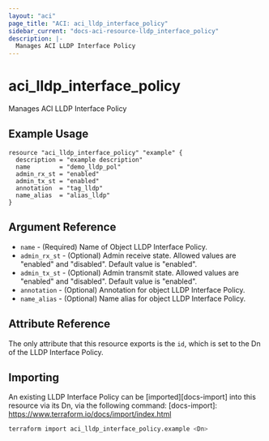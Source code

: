 ```yaml
---
layout: "aci"
page_title: "ACI: aci_lldp_interface_policy"
sidebar_current: "docs-aci-resource-lldp_interface_policy"
description: |-
  Manages ACI LLDP Interface Policy
---
```


# aci_lldp_interface_policy #

Manages ACI LLDP Interface Policy

## Example Usage ##

```hcl
resource "aci_lldp_interface_policy" "example" {
  description = "example description"
  name        = "demo_lldp_pol"
  admin_rx_st = "enabled"
  admin_tx_st = "enabled"
  annotation  = "tag_lldp"
  name_alias  = "alias_lldp"
} 
```

## Argument Reference ##

* `name` - (Required) Name of Object LLDP Interface Policy.
* `admin_rx_st` - (Optional) Admin receive state. Allowed values are "enabled" and "disabled". Default value is "enabled".
* `admin_tx_st` - (Optional) Admin transmit state. Allowed values are "enabled" and "disabled". Default value is "enabled".
* `annotation` - (Optional) Annotation for object LLDP Interface Policy.
* `name_alias` - (Optional) Name alias for object LLDP Interface Policy.

## Attribute Reference ##

The only attribute that this resource exports is the `id`, which is set to the
Dn of the LLDP Interface Policy.

## Importing ##

An existing LLDP Interface Policy can be [imported][docs-import] into this resource via its Dn, via the following command:
[docs-import]: <https://www.terraform.io/docs/import/index.html>

```bash
terraform import aci_lldp_interface_policy.example <Dn>
```
